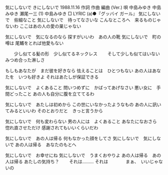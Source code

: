 
気にしないで
きにしないで
1988.11.16
作詞  作曲  編曲 (Ver.)   唄
中島みゆき   中島みゆき   瀬尾一三 (1)
中島みゆき
□ LYRIC (a)●『グッバイ ガール』
気にしないで　些細なこと
気にしないで　待ってなさいな
こんなところへ　来るものじゃないわ
ここはあの人の愛の巣じゃない

気にしないで　気になるのなら
探すがいいわ　あの人の靴
気にしないで　町の噂は
尾鰭をとれば他愛もない

　　少し似てる髪の形　少し似てるネックレス
　　そして少しも似てはいない　みつめ合った淋しさ

もしもあなたが　まだ彼を好きなら
怯えることは　ひとつもない
あの人はあなたを　いつも好きよ
それはあたしが保証できる

気にしないで　よくあること
問いつめずに　かばってあげなさい
悪い女に　手間どったこと
あの人も自分に腹を立ててるわ

気にしないで　あたしは初めから
この世にいなかったようなもの
あの人に訊いてみるといいわ
そのとおりだと　きっと言うから

気にしないで　何も変わらない
男の人には　よくあること
あなたになおさら　惚れ直させただけ
感謝されてもいいくらいだわ

気にしないで　あの人は帰る
何もなかった顔をしてさ
気にしないで　気にしないで
あの人は帰る　あなたのもとへ

気にしないで　お幸せにね
気にしないで　うまくおやりよ
あの人は帰る　あの人は帰る
あたしの気持ち？
　　それは………
それは　　　　まぁ、　いいじゃないの